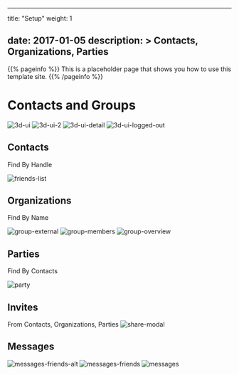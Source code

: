 
---
title: "Setup"
weight: 1

date: 2017-01-05
description: >
  Contacts, Organizations, Parties
---

{{% pageinfo %}}
This is a placeholder page that shows you how to use this template site.
{{% /pageinfo %}}

# Contacts and Groups


![3d-ui][3d-ui]
![3d-ui-2][3d-ui-2]
![3d-ui-detail][3d-ui-detail]
![3d-ui-logged-out][3d-ui-logged-out]

## Contacts
Find By Handle

![friends-list][friends-list]

## Organizations
Find By Name

![group-external][group-external]
![group-members][group-members]
![group-overview][group-overview]

## Parties
Find By Contacts

![party][party]

## Invites
From Contacts, Organizations, Parties
![share-modal][share-modal]

## Messages
![messages-friends-alt][messages-friends-alt]
![messages-friends][messages-friends]
![messages][messages]


[3d-ui]: https://xr3ngine.github.io/img/xrc-3d-ui.png "3d-ui"
[3d-ui-2]: https://xr3ngine.github.io/img/xrc-3d-ui-2.png "3d-ui-2"
[3d-ui-detail]: https://xr3ngine.github.io/img/xrc-3d-ui-detail.png "3d-ui-detail"
[3d-ui-logged-out]: https://xr3ngine.github.io/img/xrc-3d-ui-logged-out.png "3d-ui-logged-out"
[messages-friends-alt]: https://xr3ngine.github.io/img/xrc-messages-friends-alt.png "messages-friends-alt"
[messages-friends]: https://xr3ngine.github.io/img/xrc-messages-friends.png "messages-friends"
[friends-list]: https://xr3ngine.github.io/img/xrc-friends-list.png "friends-list"
[group-external]: https://xr3ngine.github.io/img/xrc-group-external.png "group-external"
[group-members]: https://xr3ngine.github.io/img/xrc-group-members.png "group-members"
[group-overview]: https://xr3ngine.github.io/img/xrc-group-overview.png "group-overview"
[share-modal]: https://xr3ngine.github.io/img/xrc-share-modal.png "share-modal"
[party]: https://xr3ngine.github.io/img/xrc-party.png "party"
[messages]: https://xr3ngine.github.io/img/xrc-messages.png "messages"